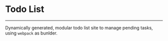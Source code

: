# Todo List
---

Dynamically generated, modular todo list site to manage pending tasks, using `webpack` as bunlder.
